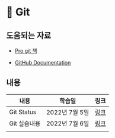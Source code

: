 # 🎉 Git

## 도움되는 자료

* [Pro git 책](https://git-scm.com/book/ko/v2)

* [GitHub Documentation](https://docs.github.com/en)

## 내용

| 내용         | 학습일         | 링크                    |
| ------------ | -------------- | ----------------------- |
| Git Status   | 2022년 7월 5일 | [링크](./Git_Status.md) |
| Git 실습내용 | 2022년 7월 6일 |                         [링크](./0706.md)|
|              |                |                         |
